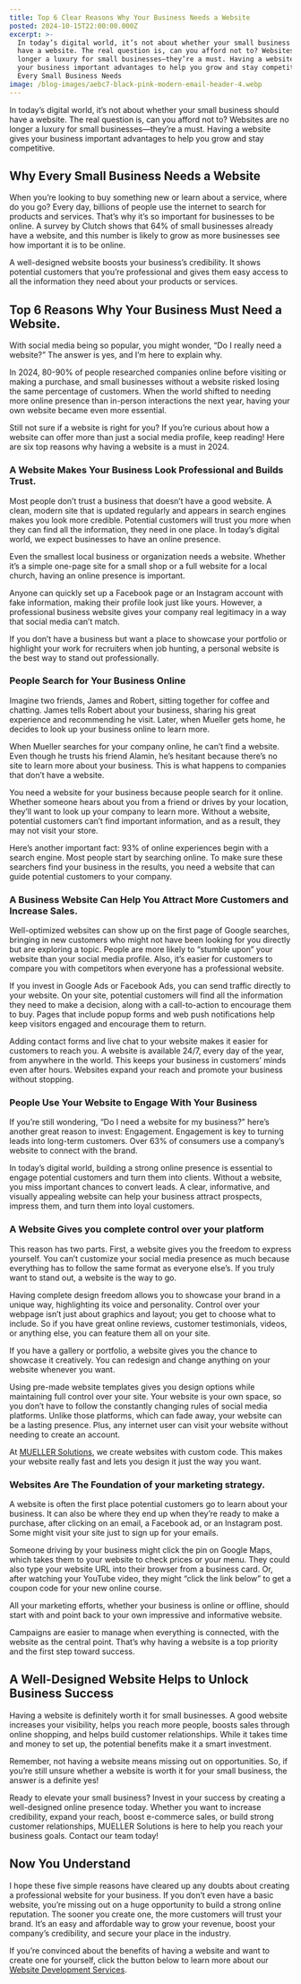 ```yaml
---
title: Top 6 Clear Reasons Why Your Business Needs a Website
posted: 2024-10-15T22:00:00.000Z
excerpt: >-
  In today’s digital world, it’s not about whether your small business should
  have a website. The real question is, can you afford not to? Websites are no
  longer a luxury for small businesses—they’re a must. Having a website gives
  your business important advantages to help you grow and stay competitive. Why
  Every Small Business Needs
image: /blog-images/aebc7-black-pink-modern-email-header-4.webp
---
```


In today’s digital world, it’s not about whether your small business should have a website. The real question is, can you afford not to? Websites are no longer a luxury for small businesses—they’re a must. Having a website gives your business important advantages to help you grow and stay competitive.

## Why Every Small Business Needs a Website

When you’re looking to buy something new or learn about a service, where do you go? Every day, billions of people use the internet to search for products and services. That’s why it’s so important for businesses to be online. A survey by Clutch shows that 64% of small businesses already have a website, and this number is likely to grow as more businesses see how important it is to be online.

A well-designed website boosts your business’s credibility. It shows potential customers that you’re professional and gives them easy access to all the information they need about your products or services.

## Top 6 Reasons Why Your Business Must Need a Website.

With social media being so popular, you might wonder, “Do I really need a website?” The answer is yes, and I’m here to explain why.

In 2024, 80-90% of people researched companies online before visiting or making a purchase, and small businesses without a website risked losing the same percentage of customers. When the world shifted to needing more online presence than in-person interactions the next year, having your own website became even more essential.

Still not sure if a website is right for you? If you’re curious about how a website can offer more than just a social media profile, keep reading! Here are six top reasons why having a website is a must in 2024.

### A Website Makes Your Business Look Professional and Builds Trust.

Most people don’t trust a business that doesn’t have a good website. A clean, modern site that is updated regularly and appears in search engines makes you look more credible. Potential customers will trust you more when they can find all the information, they need in one place. In today’s digital world, we expect businesses to have an online presence.

Even the smallest local business or organization needs a website. Whether it’s a simple one-page site for a small shop or a full website for a local church, having an online presence is important.

Anyone can quickly set up a Facebook page or an Instagram account with fake information, making their profile look just like yours. However, a professional business website gives your company real legitimacy in a way that social media can’t match.

If you don’t have a business but want a place to showcase your portfolio or highlight your work for recruiters when job hunting, a personal website is the best way to stand out professionally.

### People Search for Your Business Online

Imagine two friends, James and Robert, sitting together for coffee and chatting. James tells Robert about your business, sharing his great experience and recommending he visit. Later, when Mueller gets home, he decides to look up your business online to learn more.

When Mueller searches for your company online, he can’t find a website. Even though he trusts his friend Alamin, he’s hesitant because there’s no site to learn more about your business. This is what happens to companies that don’t have a website.

You need a website for your business because people search for it online. Whether someone hears about you from a friend or drives by your location, they’ll want to look up your company to learn more. Without a website, potential customers can’t find important information, and as a result, they may not visit your store.

Here’s another important fact: 93% of online experiences begin with a search engine. Most people start by searching online. To make sure these searchers find your business in the results, you need a website that can guide potential customers to your company.

### A Business Website Can Help You Attract More Customers and Increase Sales.

Well-optimized websites can show up on the first page of Google searches, bringing in new customers who might not have been looking for you directly but are exploring a topic. People are more likely to “stumble upon” your website than your social media profile. Also, it’s easier for customers to compare you with competitors when everyone has a professional website.

If you invest in Google Ads or Facebook Ads, you can send traffic directly to your website. On your site, potential customers will find all the information they need to make a decision, along with a call-to-action to encourage them to buy. Pages that include popup forms and web push notifications help keep visitors engaged and encourage them to return.

Adding contact forms and live chat to your website makes it easier for customers to reach you. A website is available 24/7, every day of the year, from anywhere in the world. This keeps your business in customers’ minds even after hours. Websites expand your reach and promote your business without stopping.

### People Use Your Website to Engage With Your Business

If you’re still wondering, “Do I need a website for my business?” here’s another great reason to invest: Engagement. Engagement is key to turning leads into long-term customers. Over 63% of consumers use a company’s website to connect with the brand.

In today’s digital world, building a strong online presence is essential to engage potential customers and turn them into clients. Without a website, you miss important chances to convert leads. A clear, informative, and visually appealing website can help your business attract prospects, impress them, and turn them into loyal customers.

### A Website Gives you complete control over your platform

This reason has two parts. First, a website gives you the freedom to express yourself. You can’t customize your social media presence as much because everything has to follow the same format as everyone else’s. If you truly want to stand out, a website is the way to go.

Having complete design freedom allows you to showcase your brand in a unique way, highlighting its voice and personality. Control over your webpage isn’t just about graphics and layout; you get to choose what to include. So if you have great online reviews, customer testimonials, videos, or anything else, you can feature them all on your site.

If you have a gallery or portfolio, a website gives you the chance to showcase it creatively. You can redesign and change anything on your website whenever you want.

Using pre-made website templates gives you design options while maintaining full control over your site. Your website is your own space, so you don’t have to follow the constantly changing rules of social media platforms. Unlike those platforms, which can fade away, your website can be a lasting presence. Plus, any internet user can visit your website without needing to create an account.

At [MUELLER Solutions](https://mueller-solutions.dev), we create websites with custom code. This makes your website really fast and lets you design it just the way you want.

### Websites Are The Foundation of your marketing strategy.

A website is often the first place potential customers go to learn about your business. It can also be where they end up when they’re ready to make a purchase, after clicking on an email, a Facebook ad, or an Instagram post. Some might visit your site just to sign up for your emails.

Someone driving by your business might click the pin on Google Maps, which takes them to your website to check prices or your menu. They could also type your website URL into their browser from a business card. Or, after watching your YouTube video, they might “click the link below” to get a coupon code for your new online course.

All your marketing efforts, whether your business is online or offline, should start with and point back to your own impressive and informative website.

Campaigns are easier to manage when everything is connected, with the website as the central point. That’s why having a website is a top priority and the first step toward success.

## A Well-Designed Website Helps to Unlock Business Success

Having a website is definitely worth it for small businesses. A good website increases your visibility, helps you reach more people, boosts sales through online shopping, and helps build customer relationships. While it takes time and money to set up, the potential benefits make it a smart investment.

Remember, not having a website means missing out on opportunities. So, if you’re still unsure whether a website is worth it for your small business, the answer is a definite yes!

Ready to elevate your small business? Invest in your success by creating a well-designed online presence today. Whether you want to increase credibility, expand your reach, boost e-commerce sales, or build strong customer relationships, MUELLER Solutions is here to help you reach your business goals. Contact our team today!

## Now You Understand

I hope these five simple reasons have cleared up any doubts about creating a professional website for your business. If you don’t even have a basic website, you’re missing out on a huge opportunity to build a strong online reputation. The sooner you create one, the more customers will trust your brand. It’s an easy and affordable way to grow your revenue, boost your company’s credibility, and secure your place in the industry.

If you’re convinced about the benefits of having a website and want to create one for yourself, click the button below to learn more about our [Website Development Services](https://mueller-solutions.dev/services/web-development).
